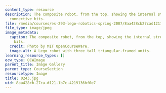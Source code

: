```yaml
---
content_type: resource
description: The composite robot, from the top, showing the internal structure and
  connective bits.
file: /media/courses/es-293-lego-robotics-spring-2007/8aa428cb27cad1211b7c4219136bf0e7_0243.jpg
file_type: image/jpeg
image_metadata:
  caption: The composite robot, from the top, showing the internal structure and connective
    bits.
  credit: Photo by MIT OpenCourseWare.
  image-alt: A Lego robot with three tall triangular-framed units.
learning_resource_types: []
ocw_type: OCWImage
parent_title: Image Gallery
parent_type: CourseSection
resourcetype: Image
title: 0243.jpg
uid: 8aa428cb-27ca-d121-1b7c-4219136bf0e7
---
```

